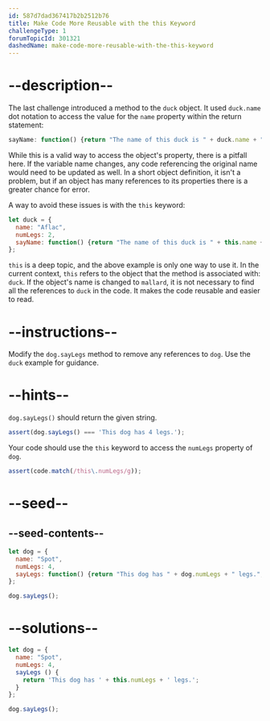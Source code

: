```yaml
---
id: 587d7dad367417b2b2512b76
title: Make Code More Reusable with the this Keyword
challengeType: 1
forumTopicId: 301321
dashedName: make-code-more-reusable-with-the-this-keyword
---
```


# --description--

The last challenge introduced a method to the `duck` object. It used `duck.name` dot notation to access the value for the `name` property within the return statement:

```js
sayName: function() {return "The name of this duck is " + duck.name + ".";}
```

While this is a valid way to access the object's property, there is a pitfall here. If the variable name changes, any code referencing the original name would need to be updated as well. In a short object definition, it isn't a problem, but if an object has many references to its properties there is a greater chance for error.

A way to avoid these issues is with the `this` keyword:

```js
let duck = {
  name: "Aflac",
  numLegs: 2,
  sayName: function() {return "The name of this duck is " + this.name + ".";}
};
```

`this` is a deep topic, and the above example is only one way to use it. In the current context, `this` refers to the object that the method is associated with: `duck`. If the object's name is changed to `mallard`, it is not necessary to find all the references to `duck` in the code. It makes the code reusable and easier to read.

# --instructions--

Modify the `dog.sayLegs` method to remove any references to `dog`. Use the `duck` example for guidance.

# --hints--

`dog.sayLegs()` should return the given string.

```js
assert(dog.sayLegs() === 'This dog has 4 legs.');
```

Your code should use the `this` keyword to access the `numLegs` property of `dog`.

```js
assert(code.match(/this\.numLegs/g));
```

# --seed--

## --seed-contents--

```js
let dog = {
  name: "Spot",
  numLegs: 4,
  sayLegs: function() {return "This dog has " + dog.numLegs + " legs.";}
};

dog.sayLegs();
```

# --solutions--

```js
let dog = {
  name: "Spot",
  numLegs: 4,
  sayLegs () {
    return 'This dog has ' + this.numLegs + ' legs.';
  }
};

dog.sayLegs();
```
